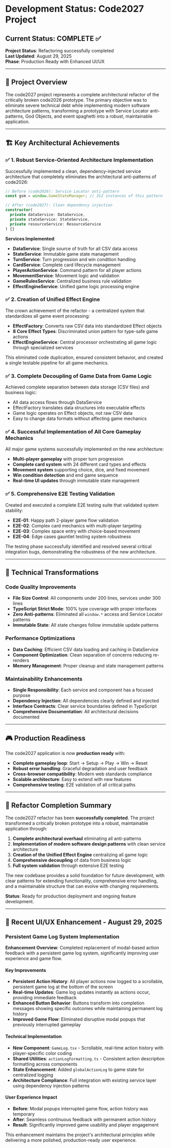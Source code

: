 # Development Status: Code2027 Project

## Current Status: COMPLETE ✅

**Project Status**: Refactoring successfully completed  
**Last Updated**: August 29, 2025  
**Phase**: Production Ready with Enhanced UI/UX

---

## 🎯 Project Overview

The code2027 project represents a complete architectural refactor of the critically broken code2026 prototype. The primary objective was to eliminate severe technical debt while implementing modern software architecture patterns, transforming a prototype with Service Locator anti-patterns, God Objects, and event spaghetti into a robust, maintainable application.

---

## 🏗️ Key Architectural Achievements

### ✅ **1. Robust Service-Oriented Architecture Implementation**

Successfully implemented a clean, dependency-injected service architecture that completely eliminates the architectural anti-patterns of code2026:

```typescript
// Before (code2026): Service Locator anti-pattern
const gsm = window.GameStateManager; // 312 instances of this pattern

// After (code2027): Clean dependency injection
constructor(
  private dataService: DataService,
  private stateService: StateService,
  private resourceService: ResourceService
) {}
```

**Services Implemented**:
- **DataService**: Single source of truth for all CSV data access
- **StateService**: Immutable game state management
- **TurnService**: Turn progression and win condition handling
- **CardService**: Complete card lifecycle management
- **PlayerActionService**: Command pattern for all player actions
- **MovementService**: Movement logic and validation
- **GameRulesService**: Centralized business rule validation
- **EffectEngineService**: Unified game logic processing engine

### ✅ **2. Creation of Unified Effect Engine**

The crown achievement of the refactor - a centralized system that standardizes all game event processing:

- **EffectFactory**: Converts raw CSV data into standardized Effect objects
- **8 Core Effect Types**: Discriminated union pattern for type-safe game actions
- **EffectEngineService**: Central processor orchestrating all game logic through specialized services

This eliminated code duplication, ensured consistent behavior, and created a single testable pipeline for all game mechanics.

### ✅ **3. Complete Decoupling of Game Data from Game Logic**

Achieved complete separation between data storage (CSV files) and business logic:

- All data access flows through DataService
- EffectFactory translates data structures into executable effects
- Game logic operates on Effect objects, not raw CSV data
- Easy to change data formats without affecting game mechanics

### ✅ **4. Successful Implementation of All Core Gameplay Mechanics**

All major game systems successfully implemented on the new architecture:

- **Multi-player gameplay** with proper turn progression
- **Complete card system** with 24 different card types and effects
- **Movement system** supporting choice, dice, and fixed movement
- **Win condition detection** and end game sequence
- **Real-time UI updates** through immutable state management

### ✅ **5. Comprehensive E2E Testing Validation**

Created and executed a complete E2E testing suite that validated system stability:

- **E2E-01**: Happy path 2-player game flow validation
- **E2E-02**: Complex card mechanics with multi-player targeting
- **E2E-03**: Complex space entry with choice-based movement
- **E2E-04**: Edge cases gauntlet testing system robustness

The testing phase successfully identified and resolved several critical integration bugs, demonstrating the robustness of the new architecture.

---

## 🚀 Technical Transformations

### Code Quality Improvements
- **File Size Control**: All components under 200 lines, services under 300 lines
- **TypeScript Strict Mode**: 100% type coverage with proper interfaces
- **Zero Anti-patterns**: Eliminated all `window.*` access and Service Locator patterns
- **Immutable State**: All state changes follow immutable update patterns

### Performance Optimizations
- **Data Caching**: Efficient CSV data loading and caching in DataService
- **Component Optimization**: Clean separation of concerns reducing re-renders
- **Memory Management**: Proper cleanup and state management patterns

### Maintainability Enhancements
- **Single Responsibility**: Each service and component has a focused purpose
- **Dependency Injection**: All dependencies clearly defined and injected
- **Interface Contracts**: Clear service boundaries defined in TypeScript
- **Comprehensive Documentation**: All architectural decisions documented

---

## 🎮 Production Readiness

The code2027 application is now **production ready** with:

- **Complete gameplay loop**: Start → Setup → Play → Win → Reset
- **Robust error handling**: Graceful degradation and user feedback
- **Cross-browser compatibility**: Modern web standards compliance
- **Scalable architecture**: Easy to extend with new features
- **Comprehensive testing**: E2E validation of all critical paths

---

## 🎯 Refactor Completion Summary

The code2027 refactor has been **successfully completed**. The project transformed a critically broken prototype into a robust, maintainable application through:

1. **Complete architectural overhaul** eliminating all anti-patterns
2. **Implementation of modern software design patterns** with clean service architecture
3. **Creation of the Unified Effect Engine** centralizing all game logic
4. **Comprehensive decoupling** of data from business logic
5. **Full system validation** through extensive E2E testing

The new codebase provides a solid foundation for future development, with clear patterns for extending functionality, comprehensive error handling, and a maintainable structure that can evolve with changing requirements.

**Status**: Ready for production deployment and ongoing feature development.

---

## 🎨 Recent UI/UX Enhancement - August 29, 2025

### **Persistent Game Log System Implementation**

**Enhancement Overview**: Completed replacement of modal-based action feedback with a persistent game log system, significantly improving user experience and game flow.

#### **Key Improvements**
- **Persistent Action History**: All player actions now logged to a scrollable, persistent game log at the bottom of the screen
- **Real-time Updates**: Game log updates instantly as actions occur, providing immediate feedback
- **Enhanced Button Behavior**: Buttons transform into completion messages showing specific outcomes while maintaining permanent log history
- **Improved Game Flow**: Eliminated disruptive modal popups that previously interrupted gameplay

#### **Technical Implementation**
- **New Component**: `GameLog.tsx` - Scrollable, real-time action history with player-specific color coding
- **Shared Utilities**: `actionLogFormatting.ts` - Consistent action description formatting across components  
- **State Enhancement**: Added `globalActionLog` to game state for centralized logging
- **Architecture Compliance**: Full integration with existing service layer using dependency injection patterns

#### **User Experience Impact**
- **Before**: Modal popups interrupted game flow, action history was temporary
- **After**: Seamless continuous feedback with permanent action history
- **Result**: Significantly improved game usability and player engagement

This enhancement maintains the project's architectural principles while delivering a more polished, production-ready user experience.